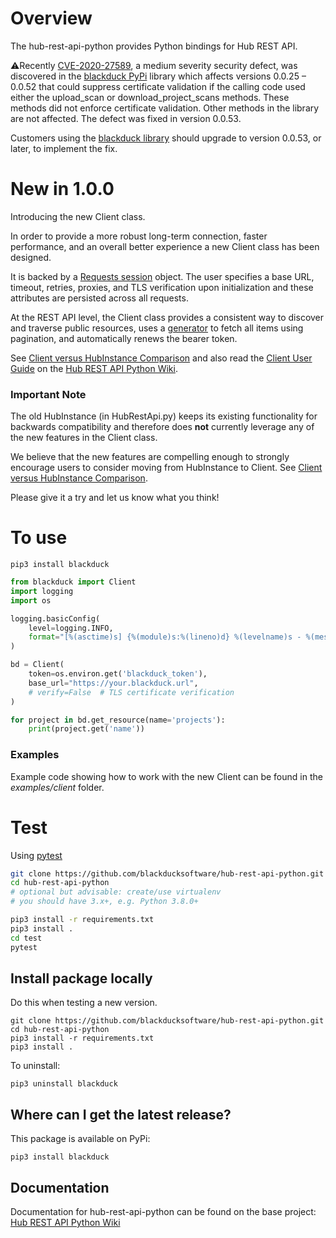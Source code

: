 # Overview

The hub-rest-api-python provides Python bindings for Hub REST API.

:warning:Recently [CVE-2020-27589](https://nvd.nist.gov/vuln/detail/CVE-2020-27589), a medium severity security defect,
was discovered in the [blackduck PyPi](https://pypi.org/project/blackduck) library which affects versions 0.0.25 – 0.0.52
that could suppress certificate validation if the calling code used either the upload_scan or download_project_scans
methods. These methods did not enforce certificate validation. Other methods in the library are not affected.
The defect was fixed in version 0.0.53.

Customers using the [blackduck library](https://pypi.org/project/blackduck) should upgrade to version 0.0.53, or later, to implement the fix.

# New in 1.0.0

Introducing the new Client class.

In order to provide a more robust long-term connection, faster performance, and an overall better experience a new
Client class has been designed.

It is backed by a [Requests session](https://docs.python-requests.org/en/master/user/advanced/#session-objects)
object. The user specifies a base URL, timeout, retries, proxies, and TLS verification upon initialization and these
attributes are persisted across all requests.

At the REST API level, the Client class provides a consistent way to discover and traverse public resources, uses a
[generator](https://wiki.python.org/moin/Generators) to fetch all items using pagination, and automatically renews
the bearer token.

See [Client versus HubInstance Comparison](https://github.com/blackducksoftware/hub-rest-api-python/wiki/Client-versus-HubInstance-Comparison)
and also read the [Client User Guide](https://github.com/blackducksoftware/hub-rest-api-python/wiki/Client-User-Guide)
on the [Hub REST API Python Wiki](https://github.com/blackducksoftware/hub-rest-api-python/wiki).

### Important Note
The old HubInstance (in HubRestApi.py) keeps its existing functionality for backwards compatibility and therefore does
**not** currently leverage any of the new features in the Client class.

We believe that the new features are compelling enough to strongly encourage users to consider moving from HubInstance
to Client.
See [Client versus HubInstance Comparison](https://github.com/blackducksoftware/hub-rest-api-python/wiki/Client-versus-HubInstance-Comparison).


Please give it a try and let us know what you think!

# To use

```
pip3 install blackduck
```

```python
from blackduck import Client
import logging
import os

logging.basicConfig(
    level=logging.INFO,
    format="[%(asctime)s] {%(module)s:%(lineno)d} %(levelname)s - %(message)s"
)

bd = Client(
    token=os.environ.get('blackduck_token'),
    base_url="https://your.blackduck.url",
    # verify=False  # TLS certificate verification
)

for project in bd.get_resource(name='projects'):
    print(project.get('name'))
```

### Examples

Example code showing how to work with the new Client can be found in the *examples/client* folder.

# Test #
Using [pytest](https://pytest.readthedocs.io/en/latest/contents.html)

```bash
git clone https://github.com/blackducksoftware/hub-rest-api-python.git
cd hub-rest-api-python
# optional but advisable: create/use virtualenv
# you should have 3.x+, e.g. Python 3.8.0+

pip3 install -r requirements.txt
pip3 install .
cd test
pytest
```

## Install package locally

Do this when testing a new version.

```
git clone https://github.com/blackducksoftware/hub-rest-api-python.git
cd hub-rest-api-python
pip3 install -r requirements.txt
pip3 install .
```

To uninstall:

```
pip3 uninstall blackduck
```

## Where can I get the latest release? ##
This package is available on PyPi:

`pip3 install blackduck`

## Documentation ##
Documentation for hub-rest-api-python can be found on the base project:
[Hub REST API Python Wiki](https://github.com/blackducksoftware/hub-rest-api-python/wiki)
#
